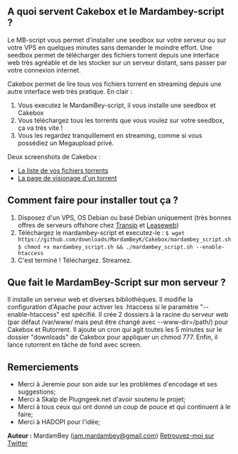 ## A quoi servent Cakebox et le Mardambey-script ?

Le MB-script vous permet d'installer une seedbox sur votre serveur ou sur votre VPS en quelques minutes sans demander le moindre effort. Une seedbox permet de télécharger des fichiers torrent depuis une interface web très agréable et de les stocker sur un serveur distant, sans passer par votre connexion internet.

Cakebox permet de lire tous vos fichiers torrent en streaming depuis une autre interface web très pratique. En clair :

1. Vous executez le MardamBey-script, il vous installe une seedbox et Cakebox
2. Vous téléchargez tous les torrents que vous voulez sur votre seedbox, ça va très vite !
3. Vous les regardez tranquillement en streaming, comme si vous possédiez un Megaupload privé.

Deux screenshots de Cakebox : 
* [La liste de vos fichiers torrents](http://cloud.github.com/downloads/MardamBeyK/Cakebox/screen1.png)
* [La page de visionage d'un torrent](http://cloud.github.com/downloads/MardamBeyK/Cakebox/screen_2.png)

## Comment faire pour installer tout ça ?

1. Disposez d'un VPS, OS Debian ou basé Debian uniquement (très bonnes offres de serveurs offshore chez [Transip](https://www.transip.eu/vps/pricing-and-purchase/) et [Leaseweb](http://www.leaseweb.com/en/cloud-hosting/express-cloud))
2. Téléchargez le mardambey-script et executez-le :
`$ wget https://github.com/downloads/MardamBeyK/Cakebox/mardambey_script.sh`
`$ chmod +x mardambey_script.sh && ./mardambey_script.sh --enable-htaccess`
3. C'est terminé ! Téléchargez. Streamez.

## Que fait le MardamBey-Script sur mon serveur ?

Il installe un serveur web et diverses bibliothèques. Il modifie la configuration d'Apache pour activer les .htaccess si le paramètre "--enable-htaccess" est spécifié. Il crée 2 dossiers à la racine du serveur web (par défaut /var/www/ mais peut être changé avec --www-dir=/path/) pour Cakebox et Rutorrent. Il ajoute un cron qui agit toutes les 5 minutes sur le dossier "downloads" de Cakebox pour appliquer un chmod 777. Enfin, il lance rutorrent en tâche de fond avec screen.

## Remerciements

* Merci à Jeremie pour son aide sur les problèmes d'encodage et ses suggestions;
* Merci à Skalp de Plugngeek.net d'avoir soutenu le projet;
* Merci à tous ceux qui ont donné un coup de pouce et qui continuent à le faire;
* Merci à HADOPI pour l'idée;

**Auteur :** MardamBey (iam.mardambey@gmail.com)
[Retrouvez-moi sur Twitter](http://www.twitter.com/kaleidoscopique "Follow me !")
